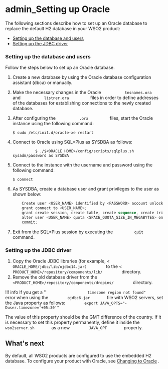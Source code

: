# admin\_Setting up Oracle

The following sections describe how to set up an Oracle database to replace the default H2 database in your WSO2 product:

-   [Setting up the database and users](#admin_SettingupOracle-Settingupthedatabaseandusers)
-   [Setting up the JDBC driver](#admin_SettingupOracle-SettinguptheJDBCdriver)

### Setting up the database and users

Follow the steps below to set up an Oracle database.

1.  Create a new database by using the Oracle database configuration assistant (dbca) or manually.

2.  Make the necessary changes in the Oracle `           tnsnames.ora          ` and `           listner.ora          ` files in order to define addresses of the databases for establishing connections to the newly created database.

3.  After configuring the `           .ora          ` files, start the Oracle instance using the following command:

        $ sudo /etc/init.d/oracle-xe restart

4.  Connect to Oracle using SQL\*Plus as SYSDBA as follows:

    `           $ ./$<ORACLE_HOME>/config/scripts/sqlplus.sh sysadm/password as SYSDBA          `

5.  Connect to the instance with the username and password using the following command:

        $ connect

6.  As SYSDBA, create a database user and grant privileges to the user as shown below:

    ``` powershell
        Create user <USER_NAME> identified by <PASSWORD> account unlock;
        grant connect to <USER_NAME>;
        grant create session, create table, create sequence, create trigger to <USER_NAME>;
        alter user <USER_NAME> quota <SPACE_QUOTA_SIZE_IN_MEGABYTES> on '<TABLE_SPACE_NAME>';
        commit;
    ```

7.  Exit from the SQL\*Plus session by executing the `          quit         ` command.

### Setting up the JDBC driver

1.  Copy the Oracle JDBC libraries (for example, &lt; `          ORACLE_HOME/jdbc/lib/ojdbc14.jar)         ` to the &lt; `          PRODUCT_HOME>/repository/components/lib/         ` directory.
2.  Remove the old database driver from the `          <PRODUCT_HOME>/repository/components/dropins/         ` directory.

!!! info
If you get a " `                   timezone region not found"                 ` error when using the `         ojdbc6.jar        ` file with WSO2 servers, set the Java property as follows: `         export JAVA_OPTS="-Duser.timezone='+05:30'"        `

The value of this property should be the GMT difference of the country. If it is necessary to set this property permanently, define it inside the `         wso2server.sh        ` as a new `         JAVA_OPT        ` property.


## What's next

By default, all WSO2 products are configured to use the embedded H2 database. To configure your product with Oracle, see [Changing to Oracle](https://docs.wso2.com/display/ADMIN44x/Changing+to+Oracle) .
